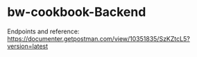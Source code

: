 # bw-cookbook-Backend


Endpoints and reference:
https://documenter.getpostman.com/view/10351835/SzKZtcL5?version=latest
